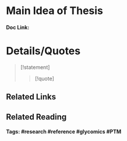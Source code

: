 # Main Idea of Thesis


#### Doc Link: 

# Details/Quotes
> [!statement] 
> 
> >[!quote]

## Related Links

## Related Reading



#### Tags: #research #reference #glycomics #PTM 